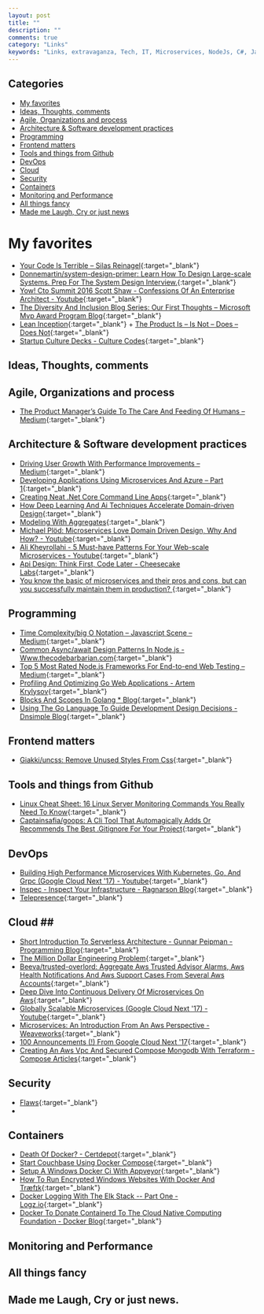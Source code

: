 ```yaml
---
layout: post
title: ""
description: ""
comments: true
category: "Links"
keywords: "Links, extravaganza, Tech, IT, Microservices, NodeJs, C#, Javascript, Solution architecture"
---
```


## Categories ##
* [My favorites](#favorites)
* [Ideas, Thoughts, comments](#ideas)
* [Agile, Organizations and process](#agile)
* [Architecture & Software development practices](#development)
* [Programming](#net)
* [Frontend matters](#web)
* [Tools and things from Github](#tools)
* [DevOps](#devops)
* [Cloud](#cloud)
* [Security](#security)
* [Containers](#containers)
* [Monitoring and Performance](#monitoring)
* [All things fancy](#buzz)
* [Made me Laugh, Cry or just news](#news)

# My favorites<a name="favorites"></a> #
* [Your Code Is Terrible – Silas Reinagel](http://silasreinagel.com/2017/02/28/your-code-is-terrible/?__s=amwwwz5judsp1dsfgko7){:target="_blank"}
* [Donnemartin/system-design-primer: Learn How To Design Large-scale Systems. Prep For The System Design Interview.](https://github.com/donnemartin/system-design-primer){:target="_blank"}
* [Yow! Cto Summit 2016 Scott Shaw - Confessions Of An Enterprise Architect - Youtube](https://www.youtube.com/watch?v=Gdv9cl7qcRY){:target="_blank"}
* [The Diversity And Inclusion Blog Series: Our First Thoughts – Microsoft Mvp Award Program Blog](https://blogs.msdn.microsoft.com/mvpawardprogram/2017/03/15/diversity-series-1/){:target="_blank"}
* [Lean Inception](https://martinfowler.com/articles/lean-inception/){:target="_blank"} + [The Product Is – Is Not – Does – Does Not](https://martinfowler.com/articles/lean-inception/product-is-isnot.html){:target="_blank"}
* [Startup Culture Decks - Culture Codes](http://culturecodes.co/){:target="_blank"}

## Ideas, Thoughts, comments <a name="ideas"></a> ##

## Agile, Organizations and process<a name="agile"></a> ##
* [The Product Manager’s Guide To The Care And Feeding Of Humans – Medium](https://medium.com/@californiakara/the-product-managers-guide-to-the-care-and-feeding-of-humans-ee2854bc5944#.bxamdmfa8){:target="_blank"}

## Architecture & Software development practices <a name="development"></a> ##
* [Driving User Growth With Performance Improvements – Medium](https://medium.com/@Pinterest_Engineering/driving-user-growth-with-performance-improvements-cfc50dafadd7#.swighbaka){:target="_blank"}
* [Developing Applications Using Microservices And Azure – Part 1](https://devnet.kentico.com/articles/developing-applications-using-microservices-and-azure-part-1){:target="_blank"}
* [Creating Neat .Net Core Command Line Apps](https://gist.github.com/iamarcel/8047384bfbe9941e52817cf14a79dc34#orgheadline7){:target="_blank"}
* [How Deep Learning And Ai Techniques Accelerate Domain-driven Design](http://www.theserverside.com/news/450413273/How-deep-learning-and-AI-techniques-accelerate-domain-driven-design?__s=amwwwz5judsp1dsfgko7){:target="_blank"}
* [Modeling With Aggregates](http://sneakycode.net/modeling-with-aggregates/?__s=amwwwz5judsp1dsfgko7){:target="_blank"}
* [Michael Plöd: Microservices Love Domain Driven Design, Why And How? - Youtube](https://www.youtube.com/watch?v=6-3nmBKU1qg&__s=amwwwz5judsp1dsfgko7){:target="_blank"}
* [Ali Kheyrollahi - 5 Must-have Patterns For Your Web-scale Microservices - Youtube](https://www.youtube.com/watch?v=jcjuWeIhw5Y){:target="_blank"}
* [Api Design: Think First, Code Later - Cheesecake Labs](https://www.ckl.io/blog/api-design-think-first-code-later/){:target="_blank"}
* [You know the basic of microservices and their pros and cons, but can you successfully maintain them in production? ](https://www.youtube.com/watch?v=nLu__gJDipk){:target="_blank"}

## Programming <a name="net"></a> ##
* [Time Complexity/big O Notation – Javascript Scene – Medium](https://medium.com/javascript-scene/time-complexity-big-o-notation-1a4310c3ee4b#.n3xamhvgp){:target="_blank"}
* [Common Async/await Design Patterns In Node.js - Www.thecodebarbarian.com](http://thecodebarbarian.com/common-async-await-design-patterns-in-node.js.html){:target="_blank"}
* [Top 5 Most Rated Node.js Frameworks For End-to-end Web Testing – Medium](https://medium.com/@adrian_lewis/top-5-most-rated-node-js-frameworks-for-end-to-end-web-testing-f8ebca4e5d44#.em0fvygk1){:target="_blank"}
* [Profiling And Optimizing Go Web Applications - Artem Krylysov](http://artem.krylysov.com/blog/2017/03/13/profiling-and-optimizing-go-web-applications/){:target="_blank"}
* [Blocks And Scopes In Golang * Blog](http://www.tapirgames.com/blog/golang-block-and-scope){:target="_blank"}
* [Using The Go Language To Guide Development Design Decisions - Dnsimple Blog](https://blog.dnsimple.com/2017/03/using-go-design-decisions/){:target="_blank"}

## Frontend matters <a name="web"></a> ##
* [Giakki/uncss: Remove Unused Styles From Css](https://github.com/giakki/uncss){:target="_blank"}

## Tools and things from Github <a name="tools"></a> ##
* [Linux Cheat Sheet: 16 Linux Server Monitoring Commands You Really Need To Know](https://insights.hpe.com/articles/16-linux-server-monitoring-commands-you-really-need-to-know-1703.html){:target="_blank"}
* [Captainsafia/goops: A Cli Tool That Automagically Adds Or Recommends The Best .Gitignore For Your Project](https://github.com/captainsafia/goops){:target="_blank"}

## DevOps<a name="devops"></a> ##
* [Building High Performance Microservices With Kubernetes, Go, And Grpc (Google Cloud Next '17) - Youtube](https://www.youtube.com/watch?v=YiNt4kUnnIM){:target="_blank"}
* [Inspec - Inspect Your Infrastructure - Ragnarson Blog](https://blog.ragnarson.com/2017/03/13/inspec-inspect-your-infrastructure.html){:target="_blank"}
* [Telepresence](https://datawire.github.io/telepresence/#installing){:target="_blank"}

## Cloud <a name="cloud"></a>##
* [Short Introduction To Serverless Architecture - Gunnar Peipman - Programming Blog](http://gunnarpeipman.com/2017/03/serverless-architecture/){:target="_blank"}
* [The Million Dollar Engineering Problem](https://segment.com/blog/the-million-dollar-eng-problem/){:target="_blank"}
* [Beeva/trusted-overlord: Aggregate Aws Trusted Advisor Alarms, Aws Health Notifications And Aws Support Cases From Several Aws Accounts](https://github.com/beeva/trusted-overlord){:target="_blank"}
* [Deep Dive Into Continuous Delivery Of Microservices On Aws](https://eajitesh.github.io/Continuous-Delivery-Microservices-AWS/){:target="_blank"}
* [Globally Scalable Microservices (Google Cloud Next '17) - Youtube](https://www.youtube.com/watch?v=kmPBm-TQBSE){:target="_blank"}
* [Microservices: An Introduction From An Aws Perspective - Weaveworks](https://www.weave.works/introduction-microservices-aws-perspective/){:target="_blank"}
* [100 Announcements (!) From Google Cloud Next '17](https://blog.google/topics/google-cloud/100-announcements-google-cloud-next-17/){:target="_blank"}
* [Creating An Aws Vpc And Secured Compose Mongodb With Terraform - Compose Articles](https://compose.com/articles/creating-an-aws-vpc-and-secured-compose-mongodb-with-terraform/){:target="_blank"}

## Security<a name="security"></a> ##
* [Flaws](http://flaws.cloud/){:target="_blank"}
* 
## Containers <a name="containers"></a> ##
* [Death Of Docker? - Certdepot](https://www.certdepot.net/death-of-docker/){:target="_blank"}
* [Start Couchbase Using Docker Compose](http://blog.arungupta.me/start-couchbase-using-docker-compose-2/){:target="_blank"}
* [Setup A Windows Docker Ci With Appveyor](https://stefanscherer.github.io/setup-windows-docker-ci-appveyor/){:target="_blank"}
* [How To Run Encrypted Windows Websites With Docker And Træfɪk](https://stefanscherer.github.io/how-to-run-encrypted-windows-websites-with-docker-and-traefik/){:target="_blank"}
* [Docker Logging With The Elk Stack -- Part One - Logz.io](http://logz.io/blog/docker-logging/){:target="_blank"}
* [Docker To Donate Containerd To The Cloud Native Computing Foundation - Docker Blog](https://blog.docker.com/2017/03/docker-donates-containerd-to-cncf/){:target="_blank"}

## Monitoring and Performance <a name="monitoring"></a> ##

## All things fancy <a name="buzz"></a> ##

## Made me Laugh, Cry or just news. <a name="news"></a> ##
